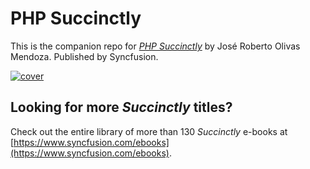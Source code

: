 # PHP Succinctly

This is the companion repo for [*PHP Succinctly*](https://www.syncfusion.com/ebooks/PHP_Succinctly) by José Roberto Olivas Mendoza. Published by Syncfusion.

[![cover](https://github.com/SyncfusionSuccinctlyE-Books/PHP-Succinctly/blob/master/cover.png)](https://www.syncfusion.com/ebooks/PHP_Succinctly)

## Looking for more _Succinctly_ titles?

Check out the entire library of more than 130 _Succinctly_ e-books at [https://www.syncfusion.com/ebooks](https://www.syncfusion.com/ebooks).
